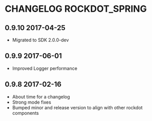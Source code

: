 # CHANGELOG ROCKDOT_SPRING

## 0.9.10 2017-04-25

- Migrated to SDK 2.0.0-dev

## 0.9.9 2017-06-01

- Improved Logger performance

## 0.9.8 2017-02-16

- About time for a changelog
- Strong mode fixes
- Bumped minor and release version to align with other rockdot components

